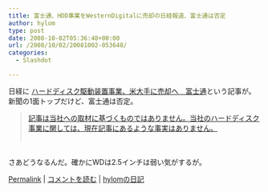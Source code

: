 ```yaml
---
title: 富士通、HDD事業をWesternDigitalに売却の日経報道、富士通は否定
author: hylom
type: post
date: 2008-10-02T05:36:48+00:00
url: /2008/10/02/20081002-053648/
categories:
  - Slashdot

---
```

日経に [ハードディスク駆動装置事業、米大手に売却へ　富士通][1]という記事が。新聞の1面トップだけど、富士通は否定。

> <div>
>   <a href="http://pr.fujitsu.com/jp/news/2008/10/2.html"> 記事は当社への取材に基づくものではありません。当社のハードディスク事業に関しては、現在記事にあるような事実はありません。 </a> <br /> </br>
> </div>

</br>     
さあどうなるんだ。確かにWDは2.5インチは弱い気がするが。 </br>

  [Permalink][2] |   [コメントを読む][3] |   [hylomの日記][4]

 [1]: http://www.nikkei.co.jp/news/sangyo/20081002AT1D0109B01102008.html
 [2]: http://slashdot.jp/~hylom/journal/454061
 [3]: http://slashdot.jp/~hylom/journal/454061#acomments
 [4]: http://slashdot.jp/~hylom/journal/
